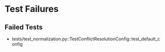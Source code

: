 # Test Failures

## Failed Tests

- tests/test_normalization.py::TestConflictResolutionConfig::test_default_config